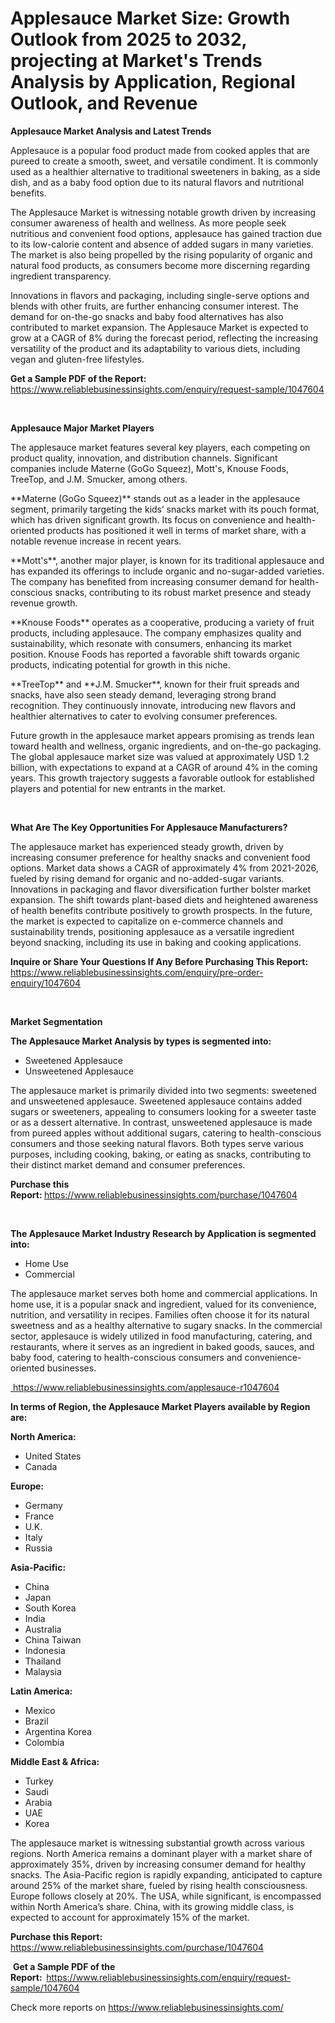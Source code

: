 <p><h1>Applesauce Market Size: Growth Outlook from 2025 to 2032, projecting at Market's Trends Analysis by Application, Regional Outlook, and Revenue</h1></p><p><strong>Applesauce Market Analysis and Latest Trends</strong></p>
<p><p>Applesauce is a popular food product made from cooked apples that are pureed to create a smooth, sweet, and versatile condiment. It is commonly used as a healthier alternative to traditional sweeteners in baking, as a side dish, and as a baby food option due to its natural flavors and nutritional benefits. </p><p>The Applesauce Market is witnessing notable growth driven by increasing consumer awareness of health and wellness. As more people seek nutritious and convenient food options, applesauce has gained traction due to its low-calorie content and absence of added sugars in many varieties. The market is also being propelled by the rising popularity of organic and natural food products, as consumers become more discerning regarding ingredient transparency.</p><p>Innovations in flavors and packaging, including single-serve options and blends with other fruits, are further enhancing consumer interest. The demand for on-the-go snacks and baby food alternatives has also contributed to market expansion. The Applesauce Market is expected to grow at a CAGR of 8% during the forecast period, reflecting the increasing versatility of the product and its adaptability to various diets, including vegan and gluten-free lifestyles.</p></p>
<p><strong>Get a Sample PDF of the Report:&nbsp;</strong> <a href="https://www.reliablebusinessinsights.com/enquiry/request-sample/1047604?utm_campaign=2248&utm_medium=2&utm_source=Github&utm_content=ia&utm_term=07042025&utm_id=applesauce">https://www.reliablebusinessinsights.com/enquiry/request-sample/1047604</a></p>
<p>&nbsp;</p>
<p><strong>Applesauce Major Market Players</strong></p>
<p><p>The applesauce market features several key players, each competing on product quality, innovation, and distribution channels. Significant companies include Materne (GoGo Squeez), Mott's, Knouse Foods, TreeTop, and J.M. Smucker, among others.</p><p>**Materne (GoGo Squeez)** stands out as a leader in the applesauce segment, primarily targeting the kids’ snacks market with its pouch format, which has driven significant growth. Its focus on convenience and health-oriented products has positioned it well in terms of market share, with a notable revenue increase in recent years.</p><p>**Mott's**, another major player, is known for its traditional applesauce and has expanded its offerings to include organic and no-sugar-added varieties. The company has benefited from increasing consumer demand for health-conscious snacks, contributing to its robust market presence and steady revenue growth.</p><p>**Knouse Foods** operates as a cooperative, producing a variety of fruit products, including applesauce. The company emphasizes quality and sustainability, which resonate with consumers, enhancing its market position. Knouse Foods has reported a favorable shift towards organic products, indicating potential for growth in this niche.</p><p>**TreeTop** and **J.M. Smucker**, known for their fruit spreads and snacks, have also seen steady demand, leveraging strong brand recognition. They continuously innovate, introducing new flavors and healthier alternatives to cater to evolving consumer preferences.</p><p>Future growth in the applesauce market appears promising as trends lean toward health and wellness, organic ingredients, and on-the-go packaging. The global applesauce market size was valued at approximately USD 1.2 billion, with expectations to expand at a CAGR of around 4% in the coming years. This growth trajectory suggests a favorable outlook for established players and potential for new entrants in the market.</p></p>
<p>&nbsp;</p>
<p><strong>What Are The Key Opportunities For Applesauce Manufacturers?</strong></p>
<p><p>The applesauce market has experienced steady growth, driven by increasing consumer preference for healthy snacks and convenient food options. Market data shows a CAGR of approximately 4% from 2021-2026, fueled by rising demand for organic and no-added-sugar variants. Innovations in packaging and flavor diversification further bolster market expansion. The shift towards plant-based diets and heightened awareness of health benefits contribute positively to growth prospects. In the future, the market is expected to capitalize on e-commerce channels and sustainability trends, positioning applesauce as a versatile ingredient beyond snacking, including its use in baking and cooking applications.</p></p>
<p><strong>Inquire or Share Your Questions If Any Before Purchasing This Report:</strong> <a href="https://www.reliablebusinessinsights.com/enquiry/pre-order-enquiry/1047604?utm_campaign=2248&utm_medium=2&utm_source=Github&utm_content=ia&utm_term=07042025&utm_id=applesauce">https://www.reliablebusinessinsights.com/enquiry/pre-order-enquiry/1047604</a></p>
<p>&nbsp;</p>
<p><strong>Market Segmentation</strong></p>
<p><strong>The Applesauce Market Analysis by types is segmented into:</strong></p>
<p><ul><li>Sweetened Applesauce</li><li>Unsweetened Applesauce</li></ul></p>
<p><p>The applesauce market is primarily divided into two segments: sweetened and unsweetened applesauce. Sweetened applesauce contains added sugars or sweeteners, appealing to consumers looking for a sweeter taste or as a dessert alternative. In contrast, unsweetened applesauce is made from pureed apples without additional sugars, catering to health-conscious consumers and those seeking natural flavors. Both types serve various purposes, including cooking, baking, or eating as snacks, contributing to their distinct market demand and consumer preferences.</p></p>
<p><strong>Purchase this Report:&nbsp;</strong><a href="https://www.reliablebusinessinsights.com/purchase/1047604?utm_campaign=2248&utm_medium=2&utm_source=Github&utm_content=ia&utm_term=07042025&utm_id=applesauce">https://www.reliablebusinessinsights.com/purchase/1047604</a></p>
<p>&nbsp;</p>
<p><strong>The Applesauce Market Industry Research by Application is segmented into:</strong></p>
<p><ul><li>Home Use</li><li>Commercial</li></ul></p>
<p><p>The applesauce market serves both home and commercial applications. In home use, it is a popular snack and ingredient, valued for its convenience, nutrition, and versatility in recipes. Families often choose it for its natural sweetness and as a healthy alternative to sugary snacks. In the commercial sector, applesauce is widely utilized in food manufacturing, catering, and restaurants, where it serves as an ingredient in baked goods, sauces, and baby food, catering to health-conscious consumers and convenience-oriented businesses.</p></p>
<p><a href="https://www.reliablebusinessinsights.com/applesauce-r1047604?utm_campaign=2248&utm_medium=2&utm_source=Github&utm_content=ia&utm_term=07042025&utm_id=applesauce">&nbsp;https://www.reliablebusinessinsights.com/applesauce-r1047604</a></p>
<p><strong>In terms of Region, the Applesauce Market Players available by Region are:</strong></p>
<p>
    <p> <strong> North America: </strong>
        <ul>
            <li>United States</li>
            <li>Canada</li>
        </ul>
        </p> 
    <p> <strong> Europe: </strong>
        <ul>
            <li>Germany</li>
            <li>France</li>
            <li>U.K.</li>
            <li>Italy</li>
            <li>Russia</li>
        </ul>
        </p> 
    <p> <strong> Asia-Pacific: </strong>
        <ul>
            <li>China</li>
            <li>Japan</li>
            <li>South Korea</li>
            <li>India</li>
            <li>Australia</li>
            <li>China Taiwan</li>
            <li>Indonesia</li>
            <li>Thailand</li>
            <li>Malaysia</li>
        </ul>
        </p> 
    <p> <strong> Latin America: </strong>
        <ul>
            <li>Mexico</li>
            <li>Brazil</li>
            <li>Argentina Korea</li>
            <li>Colombia</li>
        </ul>
        </p> 
    <p> <strong> Middle East & Africa: </strong>
        <ul>
            <li>Turkey</li>
            <li>Saudi</li>
            <li>Arabia</li>
            <li>UAE</li>
            <li>Korea</li>
        </ul>
    </p>
    </p>
<p><p>The applesauce market is witnessing substantial growth across various regions. North America remains a dominant player with a market share of approximately 35%, driven by increasing consumer demand for healthy snacks. The Asia-Pacific region is rapidly expanding, anticipated to capture around 25% of the market share, fueled by rising health consciousness. Europe follows closely at 20%. The USA, while significant, is encompassed within North America’s share. China, with its growing middle class, is expected to account for approximately 15% of the market.</p></p>
<p><strong>Purchase this Report: </strong><a href="https://www.reliablebusinessinsights.com/purchase/1047604?utm_campaign=2248&utm_medium=2&utm_source=Github&utm_content=ia&utm_term=07042025&utm_id=applesauce">https://www.reliablebusinessinsights.com/purchase/1047604</a></p>
<p>&nbsp;<strong>Get a Sample PDF of the Report:&nbsp;&nbsp;</strong><a href="https://www.reliablebusinessinsights.com/enquiry/request-sample/1047604?utm_campaign=2248&utm_medium=2&utm_source=Github&utm_content=ia&utm_term=07042025&utm_id=applesauce">https://www.reliablebusinessinsights.com/enquiry/request-sample/1047604</a></p>
<p><strong></strong></p>
<p>Check more reports on <a href="https://www.reliablebusinessinsights.com/?utm_campaign=2248&utm_medium=2&utm_source=Github&utm_content=ia&utm_term=07042025&utm_id=applesauce">https://www.reliablebusinessinsights.com/</a></p>